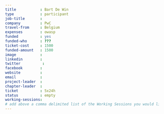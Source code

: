 ```yaml
---
title           : Bart De Win
type            : participant
job-title       :
company         : PwC
travel-from     : Belgium
expenses        : owasp
funded          : yes
funded-who      : ???
ticket-cost     : 1500
funded-amount   : 1500
image           :
linkedin        :
twitter          :
facebook        :
website         :
email           :
project-leader  :
chapter-leader  :
ticket          : 5x24h
status          : empty
working-sessions:
# add above a comma delimited list of the Working Sessions you would like to attend (use the session's title)
---
```


<!-- put more details about participant here -->
